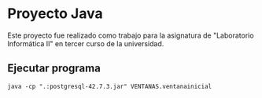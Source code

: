 # Proyecto Java

Este proyecto fue realizado como trabajo para la asignatura de "Laboratorio Informática II" en tercer curso de la universidad.


## Ejecutar programa
```
java -cp ".:postgresql-42.7.3.jar" VENTANAS.ventanainicial
```
